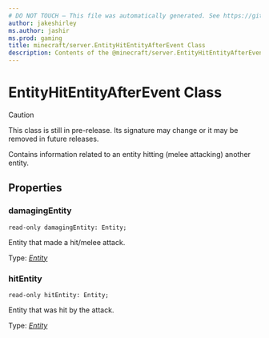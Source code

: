 ```yaml
---
# DO NOT TOUCH — This file was automatically generated. See https://github.com/mojang/minecraftapidocsgenerator to modify descriptions, examples, etc.
author: jakeshirley
ms.author: jashir
ms.prod: gaming
title: minecraft/server.EntityHitEntityAfterEvent Class
description: Contents of the @minecraft/server.EntityHitEntityAfterEvent class.
---
```

# EntityHitEntityAfterEvent Class

> [!CAUTION]
> This class is still in pre-release.  Its signature may change or it may be removed in future releases.

Contains information related to an entity hitting (melee attacking) another entity.

## Properties

### **damagingEntity**
`read-only damagingEntity: Entity;`

Entity that made a hit/melee attack.

Type: [*Entity*](Entity.md)

### **hitEntity**
`read-only hitEntity: Entity;`

Entity that was hit by the attack.

Type: [*Entity*](Entity.md)
